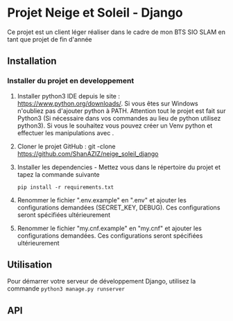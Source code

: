 # Projet Neige et Soleil - Django
Ce projet est un client léger réaliser dans le cadre de mon BTS SIO SLAM en tant que projet de fin d'année

## Installation 

### Installer du projet en developpement

1. Installer python3 IDE depuis le site : https://www.python.org/downloads/.
Si vous êtes sur Windows n'oubliez pas d'ajouter python à PATH. Attention tout le projet est fait sur Python3 
   (Si nécessaire dans vos commandes au lieu de python utilisez python3). 
   Si vous le souhaitez vous pouvez créer un Venv python et effectuer les manipulations avec .
2. Cloner le projet GitHub : git -clone https://github.com/ShanAZIZ/neige_soleil_django
   
3. Installer les dependencies - Mettez vous dans le répertoire du projet et tapez
   la commande suivante 
   
    `pip install -r requirements.txt`
   
4. Renommer le fichier ".env.example" en ".env" et ajouter les configurations demandées 
   (SECRET_KEY, DEBUG). Ces configurations seront spécifiées ultérieurement

5. Renommer le fichier "my.cnf.example" en "my.cnf" et ajouter les configurations demandées. Ces configurations seront spécifiées ultérieurement

## Utilisation 

Pour démarrer votre serveur de développement Django, utilisez la commande `python3 manage.py runserver`

## API


